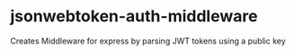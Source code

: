 # jsonwebtoken-auth-middleware

Creates Middleware for express by parsing JWT tokens using a public key
